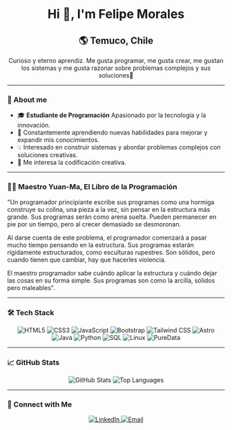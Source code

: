 <h1 align="center">Hi 👋, I'm Felipe Morales</h1>
<h2 align="center">🌎 Temuco, Chile</h2>
<p align="center">Curioso y eterno aprendiz. Me gusta programar, me gusta crear, me gustan los sistemas y me gusta razonar sobre problemas complejos y sus soluciones🚀</p>

---

### 🗿 About me
- 🎓 **Estudiante de Programación** Apasionado por la tecnología y la innovación.
- 🌱 Constantemente aprendiendo nuevas habilidades para mejorar y expandir mis conocimientos.
- 💡 Interesado en construir sistemas y abordar problemas complejos con soluciones creativas.
- 🎵 Me interesa la codificación creativa.

---
###  🧑‍💻 Maestro Yuan-Ma, El Libro de la Programación

"Un programador principiante escribe sus programas como una hormiga construye su colina, una pieza a la vez, sin pensar en la estructura más grande. Sus programas serán como arena suelta. Pueden permanecer en pie por un tiempo, pero al crecer demasiado se desmoronan.

Al darse cuenta de este problema, el programador comenzará a pasar mucho tiempo pensando en la estructura. Sus programas estarán rígidamente estructurados, como esculturas rupestres. Son sólidos, pero cuando tienen que cambiar, hay que hacerles violencia.

El maestro programador sabe cuándo aplicar la estructura y cuándo dejar las cosas en su forma simple. Sus programas son como la arcilla, sólidos pero maleables".

---

### 🛠️ Tech Stack

<p align="center">
  <img src="https://img.shields.io/badge/HTML5-E34F26?style=for-the-badge&logo=html5&logoColor=white" alt="HTML5"/>
  <img src="https://img.shields.io/badge/CSS3-1572B6?style=for-the-badge&logo=css3&logoColor=white" alt="CSS3"/>
  <img src="https://img.shields.io/badge/JavaScript-F7DF1E?style=for-the-badge&logo=javascript&logoColor=black" alt="JavaScript"/>
  <img src="https://img.shields.io/badge/Bootstrap-7952B3?style=for-the-badge&logo=bootstrap&logoColor=white" alt="Bootstrap"/>
  <img src="https://img.shields.io/badge/TailwindCSS-06B6D4?style=for-the-badge&logo=tailwind-css&logoColor=white" alt="Tailwind CSS"/>
  <img src="https://img.shields.io/badge/Astro-FF5D01?style=for-the-badge&logo=astro&logoColor=white" alt="Astro"/>
  <img src="https://img.shields.io/badge/Java-007396?style=for-the-badge&logo=java&logoColor=white" alt="Java"/>
  <img src="https://img.shields.io/badge/Python-3776AB?style=for-the-badge&logo=python&logoColor=white" alt="Python"/>
  <img src="https://img.shields.io/badge/SQL-4479A1?style=for-the-badge&logo=sqlite&logoColor=white" alt="SQL"/>
  <img src="https://img.shields.io/badge/Linux-FCC624?style=for-the-badge&logo=linux&logoColor=black" alt="Linux"/>
  <img src="https://img.shields.io/badge/PureData-000000?style=for-the-badge&logo=puredata&logoColor=white" alt="PureData"/>
</p>

---

### 📈 GitHub Stats
<p align="center">
  <img src="https://github-readme-stats.vercel.app/api?username=felipeDev303&show_icons=true&theme=tokyonight" alt="GitHub Stats"/>
  <img src="https://github-readme-stats.vercel.app/api/top-langs/?username=felipeDev303&layout=compact&theme=tokyonight" alt="Top Languages"/>
</p>

---

### 🤝 Connect with Me
<p align="center">
  <a href="https://linkedin.com/in/felipe-morales](https://www.linkedin.com/in/felipe-morales-roa/" target="_blank">
    <img src="https://img.shields.io/badge/LinkedIn-0077B5?style=for-the-badge&logo=linkedin&logoColor=white" alt="LinkedIn"/>
  </a>
  <a href="mailto:felipemoralesroa@gmail.com">
    <img src="https://img.shields.io/badge/Email-D14836?style=for-the-badge&logo=gmail&logoColor=white" alt="Email"/>
  </a>
</p>



